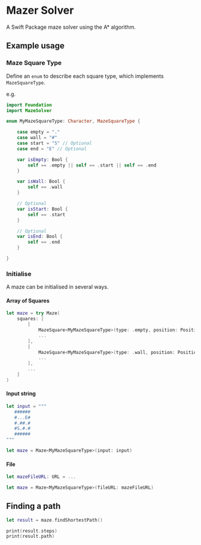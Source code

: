 # Mazer Solver

A Swift Package maze solver using the A* algorithm.

## Example usage

### Maze Square Type

Define an `enum` to describe each square type, which implements `MazeSquareType`.

e.g.

```swift
import Foundation
import MazeSolver

enum MyMazeSquareType: Character, MazeSquareType {

    case empty = "."
    case wall = "#"
    case start = "S" // Optional
    case end = "E" // Optional

    var isEmpty: Bool {
        self == .empty || self == .start || self == .end
    }

    var isWall: Bool {
        self == .wall
    }

    // Optional
    var isStart: Bool {
        self == .start
    }

    // Optional
    var isEnd: Bool {
        self == .end
    }

}
```

### Initialise

A maze can be initialised in several ways.

#### Array of Squares

```swift
let maze = try Maze(
    squares: [
        [
            MazeSquare<MyMazeSquareType>(type: .empty, position: Position(x: 0, y: 0)),
            ...
        ],
        [
            MazeSquare<MyMazeSquareType>(type: .wall, position: Position(x: 0, y: 1)),
            ...
        ],
        ...
    ]
)
```

#### Input string

```swift
let input = """
   ######
   #...E#
   #.##.#
   #S.#.#
   ######
"""

let maze = Maze<MyMazeSquareType>(input: input)
```

#### File


```swift
let mazeFileURL: URL = ...

let maze = Maze<MyMazeSquareType>(fileURL: mazeFileURL)
```

## Finding a path

```swift
let result = maze.findShortestPath()

print(result.steps)
print(result.path)
```
